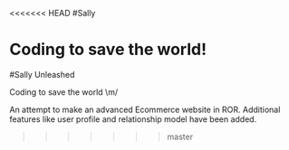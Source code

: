 <<<<<<< HEAD
#Sally

Coding to save the world!
=======
#Sally Unleashed

Coding to save the world \m/

An attempt to make an advanced Ecommerce website in ROR. Additional features like user profile and relationship model have been added.

>>>>>>> master
